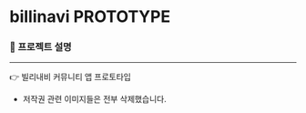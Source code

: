 # billinavi PROTOTYPE
### 

### :large_orange_diamond: 프로젝트 설명
----------------------------------------------------------

:point_right: 빌리내비 커뮤니티 앱 프로토타입 

 * 저작권 관련 이미지들은 전부 삭제했습니다.
